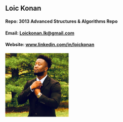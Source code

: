 ## Loic Konan
#### Repo: 3013 Advanced Structures & Algorithms Repo
#### Email: Loickonan.lk@gmail.com
#### Website: www.linkedin.com/in/loickonan
<img src="pic.png" width="200">
